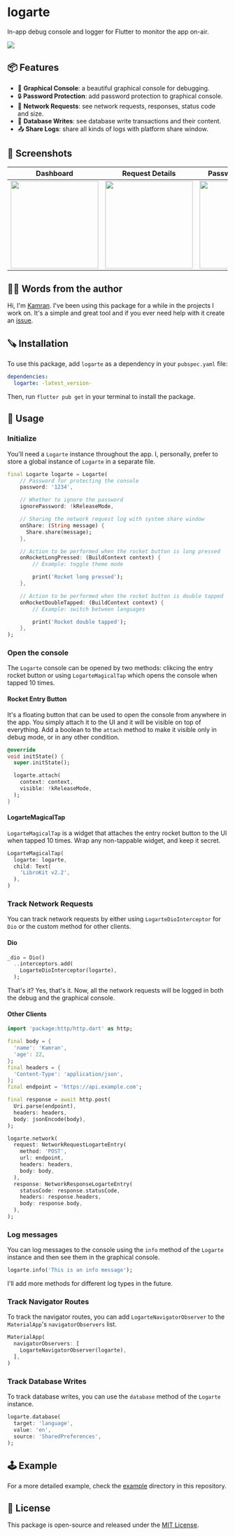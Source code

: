 # logarte

In-app debug console and logger for Flutter to monitor the app on-air.

<img src="https://github.com/kamranbekirovyz/logarte/blob/main/doc/cover.png?raw=true">

## 📦 Features
- 🚀 **Graphical Console**: a beautiful graphical console for debugging.
- 🔒 **Password Protection**: add password protection to graphical console.
- 📡 **Network Requests**: see network requests, responses, status code and size.
- 📁 **Database Writes**: see database write transactions and their content.
- 📤 **Share Logs**: share all kinds of logs with platform share window.

## 📱 Screenshots

|Dashboard|Request Details|Password Protection|
|---|---|---|
|<img width="200" src="https://github.com/kamranbekirovyz/logarte/blob/main/doc/s1.png?raw=true"/>|<img width="200" src="https://github.com/kamranbekirovyz/logarte/blob/main/doc/s2.png?raw=true"/>|<img width="200" src="https://github.com/kamranbekirovyz/logarte/blob/main/doc/s3.png?raw=true"/>

## 👋🏻 Words from the author 

Hi, I'm <a href="https://bio.kamranbekirov.com">Kamran</a>. I've been using this package for a while in the projects I work on. It's a simple and great tool and if you ever need help with it create an <a href="https://github.com/kamranbekirovyz/logarte/issues" target="_blank">issue</a>.

## 🪚 Installation

To use this package, add `logarte` as a dependency in your `pubspec.yaml` file:

```yaml
dependencies:
  logarte: -latest_version-
```

Then, run `flutter pub get` in your terminal to install the package.

## 🚀 Usage

### Initialize

You'll need a `Logarte` instance throughout the app. I, personally, prefer to store a global instance of `Logarte` in a separate file.

```dart
final Logarte logarte = Logarte(
    // Password for protecting the console
    password: '1234',

    // Whether to ignore the password
    ignorePassword: !kReleaseMode,

    // Sharing the network request log with system share window
    onShare: (String message) {
      Share.share(message);
    },

    // Action to be performed when the rocket button is long pressed
    onRocketLongPressed: (BuildContext context) {
        // Example: toggle theme mode

        print('Rocket long pressed');
    },

    // Action to be performed when the rocket button is double tapped
    onRocketDoubleTapped: (BuildContext context) {
        // Example: switch between languages

        print('Rocket double tapped');
    },
);
```

### Open the console

The `Logarte` console can be opened by two methods: clikcing the entry rocket button or using `LogarteMagicalTap` which opens the console when tapped 10 times.

#### Rocket Entry Button

It's a floating button that can be used to open the console from anywhere in the app. You simply attach it to the UI and it will be visible on top of everything. Add a boolean to the `attach` method to make it visible only in debug mode, or in any other condition.

```dart
@override
void initState() {
  super.initState();

  logarte.attach(
    context: context,
    visible: !kReleaseMode,
  );
}
```

#### LogarteMagicalTap

`LogarteMagicalTap` is a widget that attaches the entry rocket button to the UI when tapped 10 times. Wrap any non-tappable widget, and keep it secret.

```dart
LogarteMagicalTap(
  logarte: logarte,
  child: Text(
    'LibroKit v2.2',
  ),
)
```

### Track Network Requests

You can track network requests by either using `LogarteDioInterceptor` for `Dio` or the custom method for other clients.

#### Dio

```dart
_dio = Dio()
  ..interceptors.add(
    LogarteDioInterceptor(logarte),
  );
```

That's it? Yes, that's it. Now, all the network requests will be logged in both the debug and the graphical console.

#### Other Clients

```dart
import 'package:http/http.dart' as http;

final body = {
  'name': 'Kamran',
  'age': 22,
};
final headers = {
  'Content-Type': 'application/json',
};
final endpoint = 'https://api.example.com';

final response = await http.post(
  Uri.parse(endpoint),
  headers: headers,
  body: jsonEncode(body),
);

logarte.network(
  request: NetworkRequestLogarteEntry(
    method: 'POST',
    url: endpoint,
    headers: headers,
    body: body,
  ),
  response: NetworkResponseLogarteEntry(
    statusCode: response.statusCode,
    headers: response.headers,
    body: response.body,
  ),
);
```

### Log messages

You can log messages to the console using the `info` method of the `Logarte` instance and then see them in the graphical console.

```dart
logarte.info('This is an info message');
```

I'll add more methods for different log types in the future.

### Track Navigator Routes

To track the navigator routes, you can add `LogarteNavigatorObserver` to the `MaterialApp`'s `navigatorObservers` list.

```dart
MaterialApp(
  navigatorObservers: [
    LogarteNavigatorObserver(logarte),
  ],
)
```

### Track Database Writes

To track database writes, you can use the `database` method of the `Logarte` instance.

```dart
logarte.database(
  target: 'language',
  value: 'en',
  source: 'SharedPreferences',
);
```

## 🕹️ Example

For a more detailed example, check the <a href="https://github.com/kamranbekirovyz/logarte/blob/main/example/lib/main.dart" target="_blank">example</a> directory in this repository.

## 📄 License
This package is open-source and released under the <a href="https://github.com/kamranbekirovyz/logarte/blob/main/LICENSE" target="_blank">MIT License</a>.
